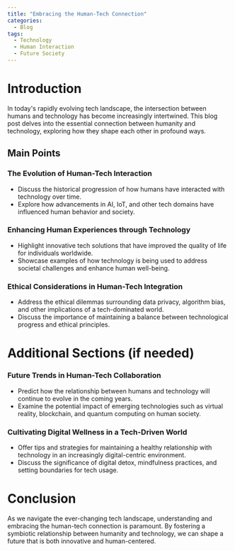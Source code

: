 ```yaml
---
title: "Embracing the Human-Tech Connection"
categories:
  - Blog
tags:
  - Technology
  - Human Interaction
  - Future Society
---
```


# Introduction
In today's rapidly evolving tech landscape, the intersection between humans and technology has become increasingly intertwined. This blog post delves into the essential connection between humanity and technology, exploring how they shape each other in profound ways.

## Main Points
### The Evolution of Human-Tech Interaction
- Discuss the historical progression of how humans have interacted with technology over time.
- Explore how advancements in AI, IoT, and other tech domains have influenced human behavior and society.

### Enhancing Human Experiences through Technology
- Highlight innovative tech solutions that have improved the quality of life for individuals worldwide.
- Showcase examples of how technology is being used to address societal challenges and enhance human well-being.

### Ethical Considerations in Human-Tech Integration
- Address the ethical dilemmas surrounding data privacy, algorithm bias, and other implications of a tech-dominated world.
- Discuss the importance of maintaining a balance between technological progress and ethical principles.

# Additional Sections (if needed)
### Future Trends in Human-Tech Collaboration
- Predict how the relationship between humans and technology will continue to evolve in the coming years.
- Examine the potential impact of emerging technologies such as virtual reality, blockchain, and quantum computing on human society.

### Cultivating Digital Wellness in a Tech-Driven World
- Offer tips and strategies for maintaining a healthy relationship with technology in an increasingly digital-centric environment.
- Discuss the significance of digital detox, mindfulness practices, and setting boundaries for tech usage.

# Conclusion
As we navigate the ever-changing tech landscape, understanding and embracing the human-tech connection is paramount. By fostering a symbiotic relationship between humanity and technology, we can shape a future that is both innovative and human-centered.
